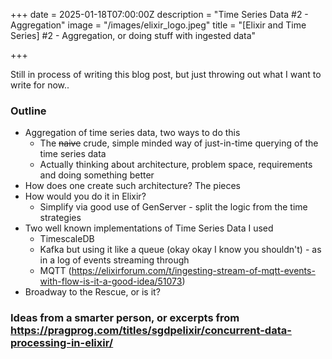 +++
date = 2025-01-18T07:00:00Z
description = "Time Series Data #2 - Aggregation"
image = "/images/elixir_logo.jpeg"
title = "[Elixir and Time Series] #2 - Aggregation, or doing stuff with ingested data"

+++

Still in process of writing this blog post, but just throwing out what I want to write for now..

### Outline

* Aggregation of time series data, two ways to do this
  * The ~~naive~~ crude, simple minded way of just-in-time querying of the time series data
  * Actually thinking about architecture, problem space, requirements and doing something better
* How does one create such architecture? The pieces
* How would you do it in Elixir?
  * Simplify via good use of GenServer - split the logic from the time strategies
* Two well known implementations of Time Series Data I used
  * TimescaleDB
  * Kafka but using it like a queue (okay okay I know you shouldn't) - as in a log of events streaming through
  * MQTT (https://elixirforum.com/t/ingesting-stream-of-mqtt-events-with-flow-is-it-a-good-idea/51073)
* Broadway to the Rescue, or is it?


### Ideas from a smarter person, or excerpts from https://pragprog.com/titles/sgdpelixir/concurrent-data-processing-in-elixir/
